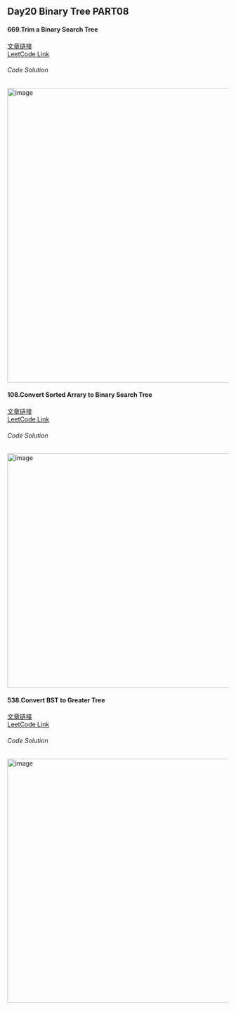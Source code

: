 ## Day20 Binary Tree PART08  

#### 669.Trim a Binary Search Tree  
[文章链接](https://programmercarl.com/0669.%E4%BF%AE%E5%89%AA%E4%BA%8C%E5%8F%89%E6%90%9C%E7%B4%A2%E6%A0%91.html)  
[LeetCode Link](https://leetcode.com/problems/trim-a-binary-search-tree/description/)  

###### Code Solution  
<img width="671" alt="image" src="https://github.com/user-attachments/assets/3ef2ec8e-ea0f-4fa5-b9c1-daf2c81a5dff" />

#### 108.Convert Sorted Arrary to Binary Search Tree  
[文章链接](https://programmercarl.com/0108.%E5%B0%86%E6%9C%89%E5%BA%8F%E6%95%B0%E7%BB%84%E8%BD%AC%E6%8D%A2%E4%B8%BA%E4%BA%8C%E5%8F%89%E6%90%9C%E7%B4%A2%E6%A0%91.html)  
[LeetCode Link](https://leetcode.com/problems/convert-sorted-array-to-binary-search-tree/description/)  

###### Code Solution  
<img width="534" alt="image" src="https://github.com/user-attachments/assets/daa747ae-0ed6-4850-8288-9e718b01aafd" />

#### 538.Convert BST to Greater Tree  
[文章链接](https://programmercarl.com/0538.%E6%8A%8A%E4%BA%8C%E5%8F%89%E6%90%9C%E7%B4%A2%E6%A0%91%E8%BD%AC%E6%8D%A2%E4%B8%BA%E7%B4%AF%E5%8A%A0%E6%A0%91.html)  
[LeetCode Link](https://leetcode.com/problems/convert-bst-to-greater-tree/description/)  

###### Code Solution  
<img width="556" alt="image" src="https://github.com/user-attachments/assets/0087f736-06fd-4127-b167-3effd524ad85" />
